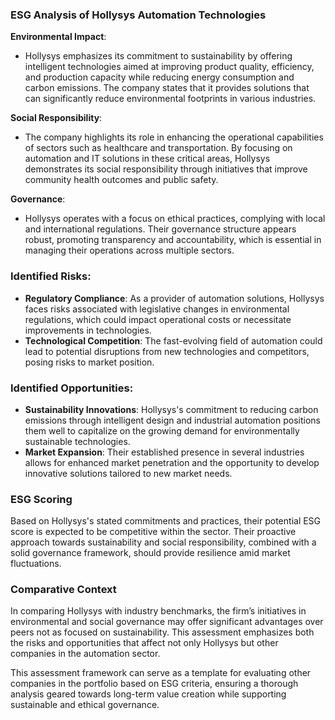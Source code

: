 ### ESG Analysis of Hollysys Automation Technologies

**Environmental Impact**:
- Hollysys emphasizes its commitment to sustainability by offering intelligent technologies aimed at improving product quality, efficiency, and production capacity while reducing energy consumption and carbon emissions. The company states that it provides solutions that can significantly reduce environmental footprints in various industries.

**Social Responsibility**:
- The company highlights its role in enhancing the operational capabilities of sectors such as healthcare and transportation. By focusing on automation and IT solutions in these critical areas, Hollysys demonstrates its social responsibility through initiatives that improve community health outcomes and public safety.

**Governance**:
- Hollysys operates with a focus on ethical practices, complying with local and international regulations. Their governance structure appears robust, promoting transparency and accountability, which is essential in managing their operations across multiple sectors.

### Identified Risks:
- **Regulatory Compliance**: As a provider of automation solutions, Hollysys faces risks associated with legislative changes in environmental regulations, which could impact operational costs or necessitate improvements in technologies.
- **Technological Competition**: The fast-evolving field of automation could lead to potential disruptions from new technologies and competitors, posing risks to market position.

### Identified Opportunities:
- **Sustainability Innovations**: Hollysys's commitment to reducing carbon emissions through intelligent design and industrial automation positions them well to capitalize on the growing demand for environmentally sustainable technologies.
- **Market Expansion**: Their established presence in several industries allows for enhanced market penetration and the opportunity to develop innovative solutions tailored to new market needs.

### ESG Scoring
Based on Hollysys's stated commitments and practices, their potential ESG score is expected to be competitive within the sector. Their proactive approach towards sustainability and social responsibility, combined with a solid governance framework, should provide resilience amid market fluctuations.

### Comparative Context
In comparing Hollysys with industry benchmarks, the firm’s initiatives in environmental and social governance may offer significant advantages over peers not as focused on sustainability. This assessment emphasizes both the risks and opportunities that affect not only Hollysys but other companies in the automation sector.

This assessment framework can serve as a template for evaluating other companies in the portfolio based on ESG criteria, ensuring a thorough analysis geared towards long-term value creation while supporting sustainable and ethical governance.